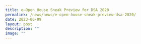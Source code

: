 ```yaml
---
title: e–Open House Sneak Preview for DSA 2020
permalink: /news/news/e-open-house-sneak-preview-dsa-2020/
date: 2023-06-09
layout: post
description: ""
image: ""
---
```

